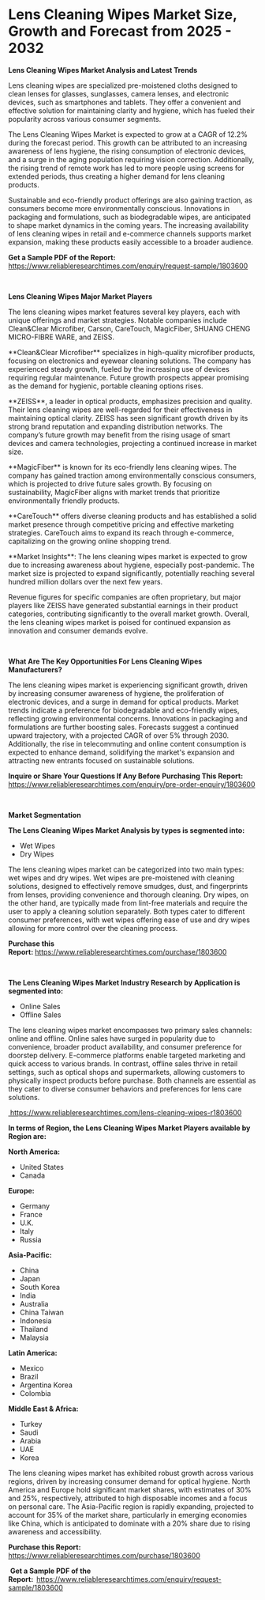 <p><h1>Lens Cleaning Wipes Market Size, Growth and Forecast from 2025 - 2032</h1></p><p><strong>Lens Cleaning Wipes Market Analysis and Latest Trends</strong></p>
<p><p>Lens cleaning wipes are specialized pre-moistened cloths designed to clean lenses for glasses, sunglasses, camera lenses, and electronic devices, such as smartphones and tablets. They offer a convenient and effective solution for maintaining clarity and hygiene, which has fueled their popularity across various consumer segments. </p><p>The Lens Cleaning Wipes Market is expected to grow at a CAGR of 12.2% during the forecast period. This growth can be attributed to an increasing awareness of lens hygiene, the rising consumption of electronic devices, and a surge in the aging population requiring vision correction. Additionally, the rising trend of remote work has led to more people using screens for extended periods, thus creating a higher demand for lens cleaning products.</p><p>Sustainable and eco-friendly product offerings are also gaining traction, as consumers become more environmentally conscious. Innovations in packaging and formulations, such as biodegradable wipes, are anticipated to shape market dynamics in the coming years. The increasing availability of lens cleaning wipes in retail and e-commerce channels supports market expansion, making these products easily accessible to a broader audience.</p></p>
<p><strong>Get a Sample PDF of the Report:&nbsp;</strong> <a href="https://www.reliableresearchtimes.com/enquiry/request-sample/1803600?utm_campaign=3354&utm_medium=2&utm_source=Github&utm_content=ia&utm_term=15042025&utm_id=lens-cleaning-wipes">https://www.reliableresearchtimes.com/enquiry/request-sample/1803600</a></p>
<p>&nbsp;</p>
<p><strong>Lens Cleaning Wipes Major Market Players</strong></p>
<p><p>The lens cleaning wipes market features several key players, each with unique offerings and market strategies. Notable companies include Clean&Clear Microfiber, Carson, CareTouch, MagicFiber, SHUANG CHENG MICRO-FIBRE WARE, and ZEISS.</p><p>**Clean&Clear Microfiber** specializes in high-quality microfiber products, focusing on electronics and eyewear cleaning solutions. The company has experienced steady growth, fueled by the increasing use of devices requiring regular maintenance. Future growth prospects appear promising as the demand for hygienic, portable cleaning options rises.</p><p>**ZEISS**, a leader in optical products, emphasizes precision and quality. Their lens cleaning wipes are well-regarded for their effectiveness in maintaining optical clarity. ZEISS has seen significant growth driven by its strong brand reputation and expanding distribution networks. The company’s future growth may benefit from the rising usage of smart devices and camera technologies, projecting a continued increase in market size.</p><p>**MagicFiber** is known for its eco-friendly lens cleaning wipes. The company has gained traction among environmentally conscious consumers, which is projected to drive future sales growth. By focusing on sustainability, MagicFiber aligns with market trends that prioritize environmentally friendly products.</p><p>**CareTouch** offers diverse cleaning products and has established a solid market presence through competitive pricing and effective marketing strategies. CareTouch aims to expand its reach through e-commerce, capitalizing on the growing online shopping trend.</p><p>**Market Insights**: The lens cleaning wipes market is expected to grow due to increasing awareness about hygiene, especially post-pandemic. The market size is projected to expand significantly, potentially reaching several hundred million dollars over the next few years.</p><p>Revenue figures for specific companies are often proprietary, but major players like ZEISS have generated substantial earnings in their product categories, contributing significantly to the overall market growth. Overall, the lens cleaning wipes market is poised for continued expansion as innovation and consumer demands evolve.</p></p>
<p>&nbsp;</p>
<p><strong>What Are The Key Opportunities For Lens Cleaning Wipes Manufacturers?</strong></p>
<p><p>The lens cleaning wipes market is experiencing significant growth, driven by increasing consumer awareness of hygiene, the proliferation of electronic devices, and a surge in demand for optical products. Market trends indicate a preference for biodegradable and eco-friendly wipes, reflecting growing environmental concerns. Innovations in packaging and formulations are further boosting sales. Forecasts suggest a continued upward trajectory, with a projected CAGR of over 5% through 2030. Additionally, the rise in telecommuting and online content consumption is expected to enhance demand, solidifying the market's expansion and attracting new entrants focused on sustainable solutions.</p></p>
<p><strong>Inquire or Share Your Questions If Any Before Purchasing This Report:</strong> <a href="https://www.reliableresearchtimes.com/enquiry/pre-order-enquiry/1803600?utm_campaign=3354&utm_medium=2&utm_source=Github&utm_content=ia&utm_term=15042025&utm_id=lens-cleaning-wipes">https://www.reliableresearchtimes.com/enquiry/pre-order-enquiry/1803600</a></p>
<p>&nbsp;</p>
<p><strong>Market Segmentation</strong></p>
<p><strong>The Lens Cleaning Wipes Market Analysis by types is segmented into:</strong></p>
<p><ul><li>Wet Wipes</li><li>Dry Wipes</li></ul></p>
<p><p>The lens cleaning wipes market can be categorized into two main types: wet wipes and dry wipes. Wet wipes are pre-moistened with cleaning solutions, designed to effectively remove smudges, dust, and fingerprints from lenses, providing convenience and thorough cleaning. Dry wipes, on the other hand, are typically made from lint-free materials and require the user to apply a cleaning solution separately. Both types cater to different consumer preferences, with wet wipes offering ease of use and dry wipes allowing for more control over the cleaning process.</p></p>
<p><strong>Purchase this Report:&nbsp;</strong><a href="https://www.reliableresearchtimes.com/purchase/1803600?utm_campaign=3354&utm_medium=2&utm_source=Github&utm_content=ia&utm_term=15042025&utm_id=lens-cleaning-wipes">https://www.reliableresearchtimes.com/purchase/1803600</a></p>
<p>&nbsp;</p>
<p><strong>The Lens Cleaning Wipes Market Industry Research by Application is segmented into:</strong></p>
<p><ul><li>Online Sales</li><li>Offline Sales</li></ul></p>
<p><p>The lens cleaning wipes market encompasses two primary sales channels: online and offline. Online sales have surged in popularity due to convenience, broader product availability, and consumer preference for doorstep delivery. E-commerce platforms enable targeted marketing and quick access to various brands. In contrast, offline sales thrive in retail settings, such as optical shops and supermarkets, allowing customers to physically inspect products before purchase. Both channels are essential as they cater to diverse consumer behaviors and preferences for lens care solutions.</p></p>
<p><a href="https://www.reliableresearchtimes.com/lens-cleaning-wipes-r1803600?utm_campaign=3354&utm_medium=2&utm_source=Github&utm_content=ia&utm_term=15042025&utm_id=lens-cleaning-wipes">&nbsp;https://www.reliableresearchtimes.com/lens-cleaning-wipes-r1803600</a></p>
<p><strong>In terms of Region, the Lens Cleaning Wipes Market Players available by Region are:</strong></p>
<p>
    <p> <strong> North America: </strong>
        <ul>
            <li>United States</li>
            <li>Canada</li>
        </ul>
        </p> 
    <p> <strong> Europe: </strong>
        <ul>
            <li>Germany</li>
            <li>France</li>
            <li>U.K.</li>
            <li>Italy</li>
            <li>Russia</li>
        </ul>
        </p> 
    <p> <strong> Asia-Pacific: </strong>
        <ul>
            <li>China</li>
            <li>Japan</li>
            <li>South Korea</li>
            <li>India</li>
            <li>Australia</li>
            <li>China Taiwan</li>
            <li>Indonesia</li>
            <li>Thailand</li>
            <li>Malaysia</li>
        </ul>
        </p> 
    <p> <strong> Latin America: </strong>
        <ul>
            <li>Mexico</li>
            <li>Brazil</li>
            <li>Argentina Korea</li>
            <li>Colombia</li>
        </ul>
        </p> 
    <p> <strong> Middle East & Africa: </strong>
        <ul>
            <li>Turkey</li>
            <li>Saudi</li>
            <li>Arabia</li>
            <li>UAE</li>
            <li>Korea</li>
        </ul>
    </p>
    </p>
<p><p>The lens cleaning wipes market has exhibited robust growth across various regions, driven by increasing consumer demand for optical hygiene. North America and Europe hold significant market shares, with estimates of 30% and 25%, respectively, attributed to high disposable incomes and a focus on personal care. The Asia-Pacific region is rapidly expanding, projected to account for 35% of the market share, particularly in emerging economies like China, which is anticipated to dominate with a 20% share due to rising awareness and accessibility.</p></p>
<p><strong>Purchase this Report: </strong><a href="https://www.reliableresearchtimes.com/purchase/1803600?utm_campaign=3354&utm_medium=2&utm_source=Github&utm_content=ia&utm_term=15042025&utm_id=lens-cleaning-wipes">https://www.reliableresearchtimes.com/purchase/1803600</a></p>
<p>&nbsp;<strong>Get a Sample PDF of the Report:&nbsp;&nbsp;</strong><a href="https://www.reliableresearchtimes.com/enquiry/request-sample/1803600?utm_campaign=3354&utm_medium=2&utm_source=Github&utm_content=ia&utm_term=15042025&utm_id=lens-cleaning-wipes">https://www.reliableresearchtimes.com/enquiry/request-sample/1803600</a></p>
<p><strong></strong></p>
<p><p></p><p></p><p></p></p>
